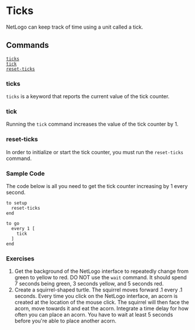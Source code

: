 # Ticks
NetLogo can keep track of time using a unit called a tick.

## Commands
[`ticks`](#ticks) <br/>
[`tick`](#tick) <br/>
[`reset-ticks`](#reset-ticks)

### ticks
`ticks` is a keyword that reports the current value of the tick counter.

### tick
Running the `tick` command increases the value of the tick counter by 1.

### reset-ticks
In order to initialize or start the tick counter, you must run the `reset-ticks` command.

### Sample Code
The code below is all you need to get the tick counter increasing by 1 every second.
```
to setup
  reset-ticks
end

to go
  every 1 [
    tick
  ]
end
```

### Exercises
1. Get the background of the NetLogo interface to repeatedly change from green to yellow to red. DO NOT use the `wait` command. It should spend 7 seconds being green, 3 seconds yellow, and 5 seconds red.
2. Create a squirrel-shaped turtle. The squirrel moves forward .1 every .1 seconds. Every time you click on the NetLogo interface, an acorn is created at the location of the mouse click. The squirrel will then face the acorn, move towards it and eat the acorn. Integrate a time delay for how often you can place an acorn. You have to wait at least 5 seconds before you're able to place another acorn.
